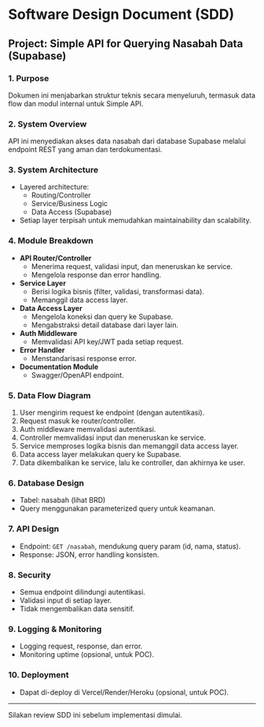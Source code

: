 # Software Design Document (SDD)
## Project: Simple API for Querying Nasabah Data (Supabase)

### 1. Purpose
Dokumen ini menjabarkan struktur teknis secara menyeluruh, termasuk data flow dan modul internal untuk Simple API.

### 2. System Overview
API ini menyediakan akses data nasabah dari database Supabase melalui endpoint REST yang aman dan terdokumentasi.

### 3. System Architecture
- Layered architecture: 
  - Routing/Controller
  - Service/Business Logic
  - Data Access (Supabase)
- Setiap layer terpisah untuk memudahkan maintainability dan scalability.

### 4. Module Breakdown
- **API Router/Controller**
  - Menerima request, validasi input, dan meneruskan ke service.
  - Mengelola response dan error handling.
- **Service Layer**
  - Berisi logika bisnis (filter, validasi, transformasi data).
  - Memanggil data access layer.
- **Data Access Layer**
  - Mengelola koneksi dan query ke Supabase.
  - Mengabstraksi detail database dari layer lain.
- **Auth Middleware**
  - Memvalidasi API key/JWT pada setiap request.
- **Error Handler**
  - Menstandarisasi response error.
- **Documentation Module**
  - Swagger/OpenAPI endpoint.

### 5. Data Flow Diagram
1. User mengirim request ke endpoint (dengan autentikasi).
2. Request masuk ke router/controller.
3. Auth middleware memvalidasi autentikasi.
4. Controller memvalidasi input dan meneruskan ke service.
5. Service memproses logika bisnis dan memanggil data access layer.
6. Data access layer melakukan query ke Supabase.
7. Data dikembalikan ke service, lalu ke controller, dan akhirnya ke user.

### 6. Database Design
- Tabel: nasabah (lihat BRD)
- Query menggunakan parameterized query untuk keamanan.

### 7. API Design
- Endpoint: `GET /nasabah`, mendukung query param (id, nama, status).
- Response: JSON, error handling konsisten.

### 8. Security
- Semua endpoint dilindungi autentikasi.
- Validasi input di setiap layer.
- Tidak mengembalikan data sensitif.

### 9. Logging & Monitoring
- Logging request, response, dan error.
- Monitoring uptime (opsional, untuk POC).

### 10. Deployment
- Dapat di-deploy di Vercel/Render/Heroku (opsional, untuk POC).

---
Silakan review SDD ini sebelum implementasi dimulai.
